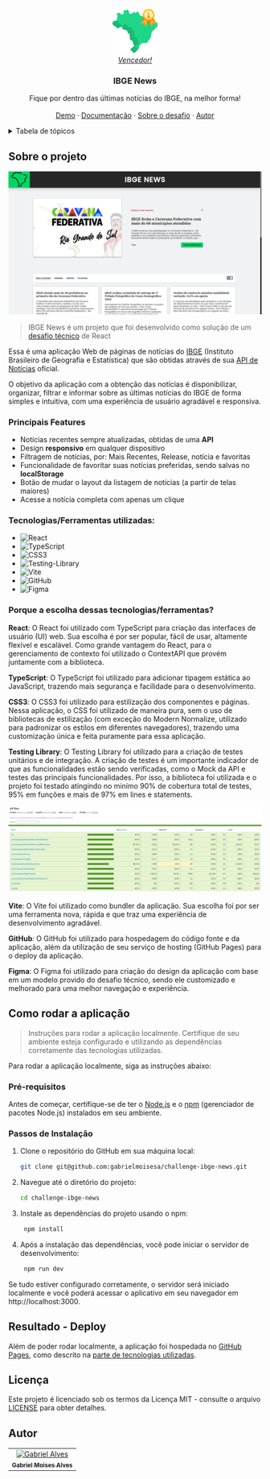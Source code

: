 <br />
<div align="center">
  <a href="./ABOUT-CHALLENGE.md">
    <img src="./public/readme-assets/br-map-green-medal.png" alt="Logo" width="90" height="90">
    <br/>
    <i>Vencedor!</i>
  </a>

  <h3 align="center">IBGE News</h3>

  <p align="center">
    Fique por dentro das últimas notícias do IBGE, na melhor forma!
    <br />
    <br />
    <a href="https://gabrielmoisesa.github.io/challenge-ibge-news">Demo</a>
    ·
    <a href="https://github.com/gabrielmoisesa/challenge-ibge-news/blob/main/README.md">Documentação</a>
    ·
    <a href="./ABOUT-CHALLENGE.md">Sobre o desafio</a>
    ·
    <a href="https://github.com/gabrielmoisesa">Autor</a>
  </p>
</div>

<details>
  <summary>Tabela de tópicos</summary>
  <ol>
    <li>
      <a href="#sobre-o-projeto">Sobre o projeto</a>
      <ul>
        <li><a href="#principais-features">Principais Features</a></li>
        <li><a href="#tecnologiasferramentas-utilizadas">Tecnologias/Ferramentas utilizadas</a></li>
        <li><a href="#porque-a-escolha-dessas-tecnologiasferramentas">Porque a escolha dessas tecnologias/ferramentas?</a></li>
      </ul>
    </li>
    <li>
      <a href="#como-rodar-a-aplicação">Como rodar a aplicação</a>
      <ul>
        <li><a href="#pré-requisitos">Pré-requisitos</a></li>
        <li><a href="#passos-de-instalação">Passos de Instalação</a></li>
      </ul>
    </li>
    <li><a href="#resultado---deploy">Resultado - Deploy</a></li>
    <li><a href="#licença">Licença</a></li>
    <li><a href="#autor">Autor</a></li>
  </ol>
</details>

## Sobre o projeto

<img src="./public/readme-assets/preview.png" width=720>

> IBGE News é um projeto que foi desenvolvido como solução de um [desafio técnico](./ABOUT-CHALLENGE.md) de React

Essa é uma aplicação Web de páginas de notícias do [IBGE](https://pt.wikipedia.org/wiki/Instituto_Brasileiro_de_Geografia_e_Estat%C3%ADstica) (Instituto Brasileiro de Geografia e Estatística) que são obtidas através de sua [API de Notícias](https://servicodados.ibge.gov.br/api/docs/noticias?versao=3) oficial.

O objetivo da aplicação com a obtenção das notícias é disponibilizar, organizar, filtrar e informar sobre as últimas notícias do IBGE de forma simples e intuitiva, com uma experiência de usuário agradável e responsiva.

### Principais Features
* Notícias recentes sempre atualizadas, obtidas de uma **API**
* Design **responsivo** em qualquer dispositivo
* Filtragem de notícias, por: Mais Recentes, Release, notícia e favoritas
* Funcionalidade de favoritar suas notícias preferidas, sendo salvas no **localStorage**
* Botão de mudar o layout da listagem de notícias (a partir de telas maiores)
* Acesse a notícia completa com apenas um clique

### Tecnologias/Ferramentas utilizadas:
* ![React](https://img.shields.io/badge/react-%2320232a.svg?style=for-the-badge&logo=react&logoColor=%2361DAFB)
* ![TypeScript](https://img.shields.io/badge/typescript-%23007ACC.svg?style=for-the-badge&logo=typescript&logoColor=white)
* ![CSS3](https://img.shields.io/badge/css3-%231572B6.svg?style=for-the-badge&logo=css3&logoColor=white)
* ![Testing-Library](https://img.shields.io/badge/-TestingLibrary-%23E33332?style=for-the-badge&logo=testing-library&logoColor=white)
* ![Vite](https://img.shields.io/badge/vite-%23646CFF.svg?style=for-the-badge&logo=vite&logoColor=white)
* ![GitHub](https://img.shields.io/badge/github-%23121011.svg?style=for-the-badge&logo=github&logoColor=white)
* ![Figma](https://img.shields.io/badge/figma-%23F24E1E.svg?style=for-the-badge&logo=figma&logoColor=white)

### Porque a escolha dessas tecnologias/ferramentas?

**React**: O React foi utilizado com TypeScript para criação das interfaces de usuário (UI) web. Sua escolha é por ser popular, fácil de usar, altamente flexível e escalável. Como grande vantagem do React, para o gerenciamento de contexto foi utilizado o ContextAPI que provém juntamente com a biblioteca.

**TypeScript**: O TypeScript foi utilizado para adicionar tipagem estática ao JavaScript, trazendo mais segurança e facilidade para o desenvolvimento.

**CSS3**: O CSS3 foi utilizado para estilização dos componentes e páginas. Nessa aplicação, o CSS foi utilizado de maneira pura, sem o uso de bibliotecas de estilização (com exceção do Modern Normalize, utilizado para padronizar os estilos em diferentes navegadores), trazendo uma customização única e feita puramente para essa aplicação.

**Testing Library**: O Testing Library foi utilizado para a criação de testes unitários e de integração. A criação de testes é um importante indicador de que as funcionalidades estão sendo verificadas, como o Mock da API e testes das principais funcionalidades. Por isso, a biblioteca foi utilizada e o projeto foi testado atingindo no minímo 90% de cobertura total de testes, 95% em funções e mais de 97% em lines e statements.

<img src="./public/readme-assets/tests-coverage-report.png">

**Vite**: O Vite foi utilizado como bundler da aplicação. Sua escolha foi por ser uma ferramenta nova, rápida e que traz uma experiência de desenvolvimento agradável.

**GitHub**: O GitHub foi utilizado para hospedagem do código fonte e da aplicação, além da utilização de seu serviço de hosting (GitHub Pages) para o deploy da aplicação.

**Figma**: O Figma foi utilizado para criação do design da aplicação com base em um modelo provido do desafio técnico, sendo ele customizado e melhorado para uma melhor navegação e experiência.

## Como rodar a aplicação

> Instruções para rodar a aplicação localmente. Certifique de seu ambiente esteja configurado e utilizando as dependências corretamente das tecnologias utilizadas.

Para rodar a aplicação localmente, siga as instruções abaixo:

### Pré-requisitos

Antes de começar, certifique-se de ter o [Node.js](https://nodejs.org/) e o [npm](https://www.npmjs.com/) (gerenciador de pacotes Node.js) instalados em seu ambiente.

### Passos de Instalação

1. Clone o repositório do GitHub em sua máquina local:

   ```sh
   git clone git@github.com:gabrielmoisesa/challenge-ibge-news.git
    ```
2. Navegue até o diretório do projeto:
   ```sh
   cd challenge-ibge-news
    ```
3. Instale as dependências do projeto usando o npm:
   ```sh
    npm install
    ```
4. Após a instalação das dependências, você pode iniciar o servidor de desenvolvimento:
   ```sh
    npm run dev
    ```

Se tudo estiver configurado corretamente, o servidor será iniciado localmente e você poderá acessar o aplicativo em seu navegador em http://localhost:3000.

## Resultado - Deploy

Além de poder rodar localmente, a aplicação foi hospedada no [GitHub Pages](https://gabrielmoisesa.github.io/challenge-ibge-news/), como descrito na [parte de tecnologias utilizadas](#tecnologiasferramentas-utilizadas).

## Licença

Este projeto é licenciado sob os termos da Licença MIT - consulte o arquivo [LICENSE](LICENSE) para obter detalhes.

## Autor

<table>
  <tr>
    <td align="center">
      <a href="https://github.com/gabrielmoisesa">
        <img src="https://avatars.githubusercontent.com/u/131400376?v=4" width="100px;" alt="Gabriel Alves"/><br>
        <sub>
          <b>Gabriel Moises Alves</b>
        </sub>
      </a>
    </td>
  </tr>
</table>


